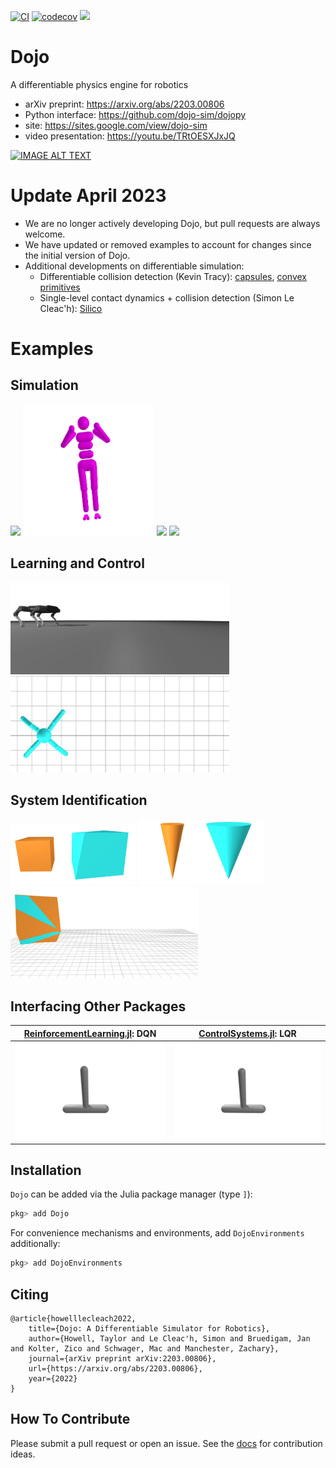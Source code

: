 [![CI](https://github.com/dojo-sim/Dojo.jl/actions/workflows/CI.yml/badge.svg)](https://github.com/dojo-sim/Dojo.jl/actions/workflows/CI.yml)
[![codecov](https://codecov.io/gh/dojo-sim/Dojo.jl/branch/main/graph/badge.svg?token=NMS3JQZ2OE)](https://codecov.io/gh/dojo-sim/Dojo.jl)
[![](https://img.shields.io/badge/docs-dev-blue.svg)](https://dojo-sim.github.io/Dojo.jl/dev)

# Dojo
A differentiable physics engine for robotics
- arXiv preprint: https://arxiv.org/abs/2203.00806
- Python interface: https://github.com/dojo-sim/dojopy
- site: https://sites.google.com/view/dojo-sim
- video presentation: https://youtu.be/TRtOESXJxJQ

[![IMAGE ALT TEXT](https://i.ytimg.com/vi/TRtOESXJxJQ/hq720.jpg?sqp=-oaymwEcCOgCEMoBSFXyq4qpAw4IARUAAIhCGAFwAcABBg==&rs=AOn4CLD1RdCHZ0Z1zSkv1N-PD0Ds79lDiA)](https://youtu.be/TRtOESXJxJQ "Dojo: A Differentiable Simulator for Robotics")

# Update April 2023
- We are no longer actively developing Dojo, but pull requests are always welcome.
- We have updated or removed examples to account for changes since the initial version of Dojo.
- Additional developments on differentiable simulation:
  - Differentiable collision detection (Kevin Tracy): [capsules](https://arxiv.org/abs/2207.00202), [convex primitives](https://arxiv.org/abs/2207.00669) 
  - Single-level contact dynamics + collision detection (Simon Le Cleac'h): [Silico](https://arxiv.org/pdf/2212.06764.pdf)

# Examples

## Simulation
<p float="left">
	<img src="docs/src/assets/animations/atlas_drop.gif" width="120"/>
	<img src="docs/src/assets//animations/astronaut.gif" width="210"/>
	<img src="docs/src/assets/animations/dzhanibekov.gif" width="180"/>
	<img src="docs/src/assets/animations/tippetop.gif" width="180"/>
</p>

## Learning and Control
<p float="left">
	<img src="docs/src/assets/animations/quadruped.gif" width="350"/>
	<img src="docs/src/assets/animations/ant_ars.gif" width="350"/>
</p>

## System Identification
<p float="left">
	<img src="docs/src/assets/animations/box_learning.gif" width="200"/>
	<img src="docs/src/assets/animations/cone_learning.gif" width="200"/>
	<img src="docs/src/assets/animations/box_toss.gif" width="300"/>
</p>


## Interfacing Other Packages
| [ReinforcementLearning.jl](https://github.com/JuliaReinforcementLearning/ReinforcementLearning.jl): DQN | [ControlSystems.jl](https://github.com/JuliaControl/ControlSystems.jl): LQR |
| - | -|
| <img src="docs/src/assets/animations/cartpole_rl.gif" width="250"/> | <img src="docs/src/assets/animations/cartpole_lqr.gif" width="250"/> |




## Installation

`Dojo` can be added via the Julia package manager (type `]`):
```julia
pkg> add Dojo
```
For convenience mechanisms and environments, add `DojoEnvironments` additionally:
```julia
pkg> add DojoEnvironments
```

## Citing
```
@article{howelllecleach2022,
	title={Dojo: A Differentiable Simulator for Robotics},
	author={Howell, Taylor and Le Cleac'h, Simon and Bruedigam, Jan and Kolter, Zico and Schwager, Mac and Manchester, Zachary},
	journal={arXiv preprint arXiv:2203.00806},
	url={https://arxiv.org/abs/2203.00806},
	year={2022}
}
```

## How To Contribute
Please submit a pull request or open an issue.
See the [docs](https://dojo-sim.github.io/Dojo.jl/dev/contributing.html) for contribution ideas.
